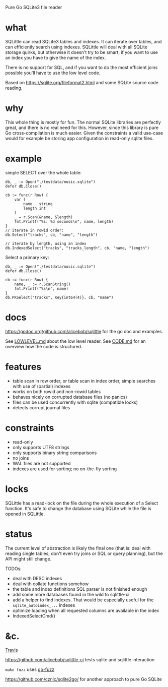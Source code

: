 Pure Go SQLite3 file reader

# what

SQLittle can read SQLite3 tables and indexes. It can iterate over tables, and
can efficiently search using indexes.  SQLittle will deal with all SQLite
storage quirks, but otherwise it doesn't try to be smart; if you want to use
an index you have to give the name of the index.

There is no support for SQL, and if you want to do the most efficient joins
possible you'll have to use the low level code.

Based on https://sqlite.org/fileformat2.html and some SQLite source code reading.


# why

This whole thing is mostly for fun. The normal SQLite libraries are perfectly great, and
there is no real need for this. However, since this library is pure Go
cross-compilation is much easier. Given the constraints a valid use-case would
for example be storing app configuration in read-only sqlite files.

# example

simple SELECT over the whole table:

    db, _ := Open("./testdata/music.sqlite")
    defer db.Close()

    cb := func(r Row) {
        var (
            name   string
            length int
        )
        _ = r.Scan(&name, &length)
        fmt.Printf("%s: %d seconds\n", name, length)
    }
    // iterate in rowid order:
    db.Select("tracks", cb, "name", "length")

    // iterate by length, using an index
    db.IndexedSelect("tracks", "tracks_length", cb, "name, "length")


Select a primary key:

    db, _ := Open("./testdata/music.sqlite")
    defer db.Close()

    cb := func(r Row) {
        name, _ := r.ScanString()
        fmt.Printf("%s\n", name)
    }
    db.PKSelect("tracks", Key{int64(4)}, cb, "name")


# docs

https://godoc.org/github.com/alicebob/sqlittle for the go doc and examples.

See [LOWLEVEL.md](LOWLEVEL.md) about the low level reader.
See [CODE.md](CODE.md) for an overview how the code is structured.


# features

- table scan in row order, or table scan in index order, simple searches with
  use of (partial) indexes
- works on both rowid and non-rowid tables
- behaves nicely on corrupted database files (no panics)
- files can be used concurrently with sqlite (compatible locks)
- detects corrupt journal files


# constraints

- read-only
- only supports UTF8 strings
- only supports binary string comparisons
- no joins
- WAL files are not supported
- indexes are used for sorting; no on-the-fly sorting


# locks

SQLittle has a read-lock on the file during the whole execution of a Select function. It's safe to change the database using SQLite while the file is opened in SQLittle.


# status

The current level of abstraction is likely the final one (that is: deal
with reading single tables; don't even try joins or SQL or query planning), but
the API might still change.

TODOs:
- deal with DESC indexes
- deal with collate functions somehow
- the table and index definitions SQL parser is not finished enough
- add some more databases found in the wild to sqlittle-ci
- add a helper to find indexes. That would be especially useful for the
  `sqlite_autoindex_...` indexes
- optimize loading when all requested columns are available in the index
- IndexedSelectCmd()

# &c.

[Travis](https://travis-ci.org/alicebob/sqlittle)

https://github.com/alicebob/sqlittle-ci tests sqlite and sqlittle interaction

`make fuzz` uses [go-fuzz](https://github.com/dvyukov/go-fuzz)

https://github.com/cznic/sqlite2go/ for another approach to pure Go SQLite
